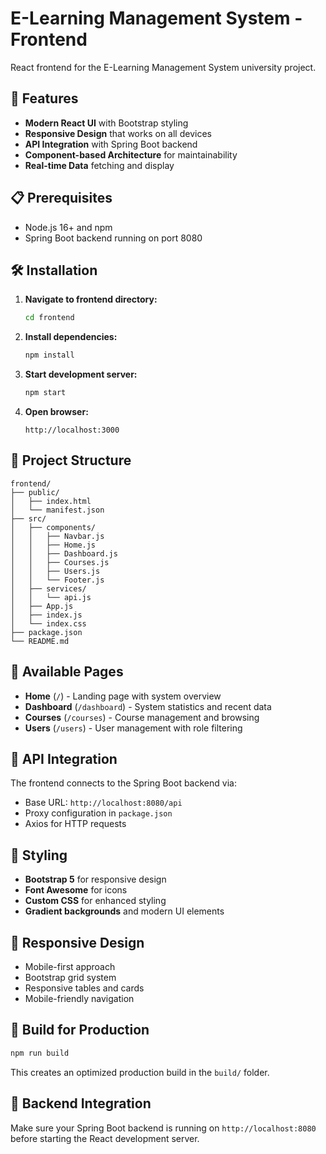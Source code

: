 # E-Learning Management System - Frontend

React frontend for the E-Learning Management System university project.

## 🚀 Features

- **Modern React UI** with Bootstrap styling
- **Responsive Design** that works on all devices
- **API Integration** with Spring Boot backend
- **Component-based Architecture** for maintainability
- **Real-time Data** fetching and display

## 📋 Prerequisites

- Node.js 16+ and npm
- Spring Boot backend running on port 8080

## 🛠️ Installation

1. **Navigate to frontend directory:**
   ```bash
   cd frontend
   ```

2. **Install dependencies:**
   ```bash
   npm install
   ```

3. **Start development server:**
   ```bash
   npm start
   ```

4. **Open browser:**
   ```
   http://localhost:3000
   ```

## 📁 Project Structure

```
frontend/
├── public/
│   ├── index.html
│   └── manifest.json
├── src/
│   ├── components/
│   │   ├── Navbar.js
│   │   ├── Home.js
│   │   ├── Dashboard.js
│   │   ├── Courses.js
│   │   ├── Users.js
│   │   └── Footer.js
│   ├── services/
│   │   └── api.js
│   ├── App.js
│   ├── index.js
│   └── index.css
├── package.json
└── README.md
```

## 🎯 Available Pages

- **Home** (`/`) - Landing page with system overview
- **Dashboard** (`/dashboard`) - System statistics and recent data
- **Courses** (`/courses`) - Course management and browsing
- **Users** (`/users`) - User management with role filtering

## 🔧 API Integration

The frontend connects to the Spring Boot backend via:
- Base URL: `http://localhost:8080/api`
- Proxy configuration in `package.json`
- Axios for HTTP requests

## 🎨 Styling

- **Bootstrap 5** for responsive design
- **Font Awesome** for icons
- **Custom CSS** for enhanced styling
- **Gradient backgrounds** and modern UI elements

## 📱 Responsive Design

- Mobile-first approach
- Bootstrap grid system
- Responsive tables and cards
- Mobile-friendly navigation

## 🚀 Build for Production

```bash
npm run build
```

This creates an optimized production build in the `build/` folder.

## 🔗 Backend Integration

Make sure your Spring Boot backend is running on `http://localhost:8080` before starting the React development server.
